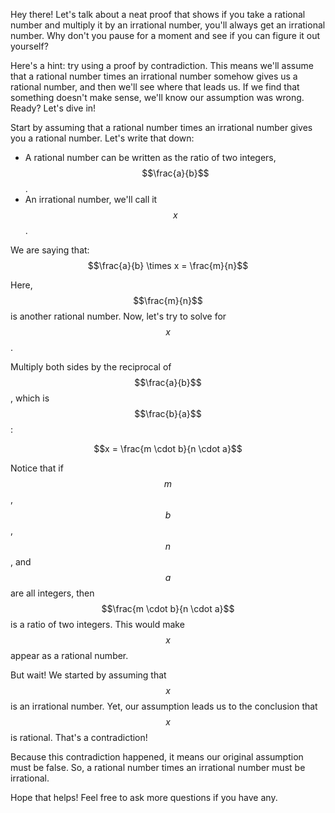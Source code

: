 Hey there! Let's talk about a neat proof that shows if you take a rational number and multiply it by an irrational number, you'll always get an irrational number. Why don't you pause for a moment and see if you can figure it out yourself?

Here's a hint: try using a proof by contradiction. This means we'll assume that a rational number times an irrational number somehow gives us a rational number, and then we'll see where that leads us. If we find that something doesn't make sense, we'll know our assumption was wrong. Ready? Let's dive in!

Start by assuming that a rational number times an irrational number gives you a rational number. Let's write that down:

- A rational number can be written as the ratio of two integers, $$\frac{a}{b}$$.
- An irrational number, we'll call it $$x$$.

We are saying that:
$$\frac{a}{b} \times x = \frac{m}{n}$$ 

Here, $$\frac{m}{n}$$ is another rational number. Now, let's try to solve for $$x$$.

Multiply both sides by the reciprocal of $$\frac{a}{b}$$, which is $$\frac{b}{a}$$:

$$x = \frac{m \cdot b}{n \cdot a}$$

Notice that if $$m$$, $$b$$, $$n$$, and $$a$$ are all integers, then $$\frac{m \cdot b}{n \cdot a}$$ is a ratio of two integers. This would make $$x$$ appear as a rational number.

But wait! We started by assuming that $$x$$ is an irrational number. Yet, our assumption leads us to the conclusion that $$x$$ is rational. That's a contradiction!

Because this contradiction happened, it means our original assumption must be false. So, a rational number times an irrational number must be irrational.

Hope that helps! Feel free to ask more questions if you have any.